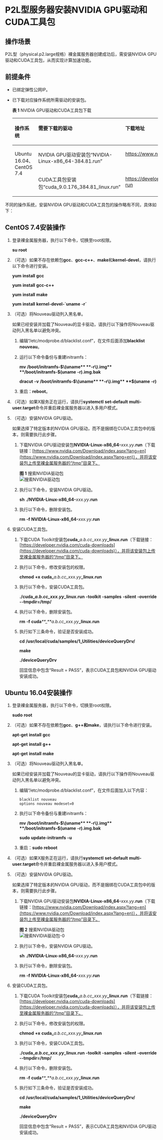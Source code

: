 # P2L型服务器安装NVIDIA GPU驱动和CUDA工具包<a name="ZH-CN_TOPIC_0140740386"></a>

## 操作场景<a name="section263791112917"></a>

P2L型（physical.p2.large规格）裸金属服务器创建成功后，需安装NVIDIA GPU驱动和CUDA工具包，从而实现计算加速功能。

## 前提条件<a name="section9977817203914"></a>

-   已绑定弹性公网IP。
-   已下载对应操作系统所需驱动的安装包。

    **表 1**  NVIDIA GPU驱动和CUDA工具包下载

    <a name="table7349118172716"></a>
    <table><thead align="left"><tr id="row1134728172710"><th class="cellrowborder" valign="top" width="23.232323232323235%" id="mcps1.2.4.1.1"><p id="p6347889271"><a name="p6347889271"></a><a name="p6347889271"></a>操作系统</p>
    </th>
    <th class="cellrowborder" valign="top" width="35.35353535353536%" id="mcps1.2.4.1.2"><p id="p43474842718"><a name="p43474842718"></a><a name="p43474842718"></a>需要下载的驱动</p>
    </th>
    <th class="cellrowborder" valign="top" width="41.41414141414141%" id="mcps1.2.4.1.3"><p id="p153472820273"><a name="p153472820273"></a><a name="p153472820273"></a>下载地址</p>
    </th>
    </tr>
    </thead>
    <tbody><tr id="row1034720812277"><td class="cellrowborder" rowspan="2" valign="top" width="23.232323232323235%" headers="mcps1.2.4.1.1 "><p id="p113471884270"><a name="p113471884270"></a><a name="p113471884270"></a>Ubuntu 16.04、CentOS 7.4</p>
    </td>
    <td class="cellrowborder" valign="top" width="35.35353535353536%" headers="mcps1.2.4.1.2 "><p id="p13347383279"><a name="p13347383279"></a><a name="p13347383279"></a>NVIDIA GPU驱动安装包“NVIDIA-Linux-x86_64-384.81.run”</p>
    </td>
    <td class="cellrowborder" valign="top" width="41.41414141414141%" headers="mcps1.2.4.1.3 "><p id="p18347489273"><a name="p18347489273"></a><a name="p18347489273"></a><a href="https://www.nvidia.com/download/driverResults.aspx/124722/en-us">https://www.nvidia.com/download/driverResults.aspx/124722/en-us</a></p>
    </td>
    </tr>
    <tr id="row103491815276"><td class="cellrowborder" valign="top" headers="mcps1.2.4.1.1 "><p id="p183478872720"><a name="p183478872720"></a><a name="p183478872720"></a>CUDA工具包安装包“cuda_9.0.176_384.81_linux.run”</p>
    </td>
    <td class="cellrowborder" valign="top" headers="mcps1.2.4.1.2 "><p id="p10349208112719"><a name="p10349208112719"></a><a name="p10349208112719"></a><a href="https://developer.nvidia.com/compute/cuda/9.0/Prod/local_installers/cuda_9.0.176_384.81_linux-run" target="_blank" rel="noopener noreferrer">https://developer.nvidia.com/compute/cuda/9.0/Prod/local_installers/cuda_9.0.176_384.81_linux-run</a></p>
    </td>
    </tr>
    </tbody>
    </table>


不同的操作系统，安装NVIDIA GPU驱动和CUDA工具包的操作略有不同，具体如下：

## CentOS 7.4安装操作<a name="section8829131916256"></a>

1.  登录裸金属服务器，执行以下命令，切换至root权限。

    **su** **root**

2.  （可选）如果不存在依赖包**gcc**、**gcc-c++**、**make**和**kernel-devel**，请执行以下命令进行安装。

    **yum** **install** **gcc**

    **yum** **install** **gcc-c++**

    **yum** **install** **make**

    **yum** **install** ****kernel-devel-\`uname**** ****-r\`****

3.  （可选）将Nouveau驱动列入黑名单。

    如果已经安装并加载了Nouveau的显卡驱动，请执行以下操作将Nouveau驱动列入黑名单以避免冲突。

    1.  编辑“/etc/modprobe.d/blacklist.conf”，在文件后面添加**blacklist** **nouveau**。
    2.  运行以下命令备份与重建initramfs：

        **mv** **/boot/initramfs-$\(uname** **-r\).img** **/boot/initramfs-$\(uname** **-r\).img.bak**

        **dracut** **-v** **/boot/initramfs-$\(uname** **-r\).img** **$\(uname** **-r\)**

    3.  重启：**reboot**。

4.  （可选）如果X服务正在运行，请执行**systemctl** **set-default** **multi-user.target**命令并重启裸金属服务器以进入多用户模式。
5.  （可选）安装NVIDIA GPU驱动。

    如果选择了特定版本的NVIDIA GPU驱动，而不是捆绑在CUDA工具包中的版本，则需要执行此步骤。

    1.  下载NVIDIA GPU驱动安装包**NVIDIA-Linux-x86\_64-**_xxx.yy_**.run**（下载链接：[https://www.nvidia.com/Download/index.aspx?lang=en](https://www.nvidia.com/Download/index.aspx?lang=en)），并将该安装包上传至裸金属服务器的“/tmp”目录下。

        **图 1**  搜索NVIDIA驱动包<a name="bms_01_0050_fig84466243358"></a>  
        ![](figures/搜索NVIDIA驱动包.png "搜索NVIDIA驱动包")

    2.  执行以下命令，安装NVIDIA GPU驱动。

        **sh** **./NVIDIA-Linux-x86\_64-**_xxx.yy_**.run**

    3.  执行以下命令，删除安装包。

        **rm** **-f** **NVIDIA-Linux-x86\_64-**_xxx.yy_**.run**


6.  安装CUDA工具包。
    1.  下载CUDA Toolkit安装包**cuda\_**_a.b.cc\_xxx.yy_**\_linux.run**（下载链接：[https://developer.nvidia.com/cuda-downloads](https://developer.nvidia.com/cuda-downloads)），并将该安装包上传至裸金属服务器的“/tmp”目录下。
    2.  执行以下命令，修改安装包的权限。

        **chmod** **+x** ****cuda\_****_a.b.cc\_xxx.yy_****\_linux.run****

    3.  执行以下命令，安装CUDA工具包。

        **./**cuda\_****_a.b.cc\_xxx.yy_****\_linux.run**** **-toolkit** **-samples** **-silent** **-override** **--tmpdir=/tmp/**

    4.  执行以下命令，删除安装包。

        **rm** **-f** **cuda**_**\_**a.b.cc\_xxx.yy_**\_linux.run**

    5.  执行如下三条命令，验证是否安装成功。

        **cd** **/usr/local/cuda/samples/1\_Utilities/deviceQueryDrv/**

        **make**

        **./deviceQueryDrv**

        回显信息中包含“Result = PASS”，表示CUDA工具包和NVIDIA GPU驱动安装成功。



## Ubuntu 16.04安装操作<a name="section11831171912259"></a>

1.  登录裸金属服务器，执行以下命令，切换至root权限。

    **sudo** **root**

2.  （可选）如果不存在依赖包**gcc**、**g++**和**make**，请执行以下命令进行安装。

    **apt-get** **install** **gcc**

    ****apt-get**** **install** **g++**

    ****apt-get**** **install** **make**

3.  （可选）将Nouveau驱动列入黑名单。

    如果已经安装并加载了Nouveau的显卡驱动，请执行以下操作将Nouveau驱动列入黑名单以避免冲突。

    1.  编辑“/etc/modprobe.d/blacklist.conf”，在文件后面加入以下内容：

        ```
        blacklist nouveau
        options nouveau modeset=0
        ```

    2.  执行以下命令备份与重建initramfs：

        **mv** **/boot/initramfs-$\(uname** **-r\).img** **/boot/initramfs-$\(uname** **-r\).img.bak**

        **sudo** **update-initramfs** **-u**

    3.  重启：**sudo** **reboot**

4.  （可选）如果X服务正在运行，请执行**systemctl** **set-default** **multi-user.target**命令并重启裸金属服务器以进入多用户模式。
5.  （可选）安装NVIDIA GPU驱动。

    如果选择了特定版本的NVIDIA GPU驱动，而不是捆绑在CUDA工具包中的版本，则需要执行此步骤。

    1.  下载NVIDIA GPU驱动安装包**NVIDIA-Linux-x86\_64-**_xxx.yy_**.run**（下载链接：[https://www.nvidia.com/Download/index.aspx?lang=en](https://www.nvidia.com/Download/index.aspx?lang=en)），并将该安装包上传至裸金属服务器的“/tmp”目录下。

        **图 2**  搜索NVIDIA驱动包<a name="bms_01_0050_fig1963645143612"></a>  
        ![](figures/搜索NVIDIA驱动包-0.png "搜索NVIDIA驱动包-0")

    2.  执行以下命令，安装NVIDIA GPU驱动。

        **sh** **./NVIDIA-Linux-x86\_64-**_xxx.yy_**.run**

    3.  执行以下命令，删除安装包。

        **rm** **-f** **NVIDIA-Linux-x86\_64-**_xxx.yy_**.run**


6.  安装CUDA工具包。
    1.  下载CUDA Toolkit安装包**cuda\_**_a.b.cc\_xxx.yy_**\_linux.run**（下载链接：[https://developer.nvidia.com/cuda-downloads](https://developer.nvidia.com/cuda-downloads)），并将该安装包上传至裸金属服务器的“/tmp”目录下。
    2.  执行以下命令，修改安装包的权限。

        **chmod** **+x** ****cuda\_****_a.b.cc\_xxx.yy_**\_linux.run**

    3.  执行以下命令，安装CUDA工具包。

        **./**cuda\_****_a.b.cc\_xxx.yy_****\_linux.run**** **-toolkit** **-samples** **-silent** **-override** **--tmpdir=/tmp/**

    4.  执行以下命令，删除安装包。

        **rm** **-f** **cuda**_**\_**a.b.cc\_xxx.yy_**\_linux.run**

    5.  执行如下三条命令，验证是否安装成功。

        **cd** **/usr/local/cuda/samples/1\_Utilities/deviceQueryDrv/**

        **make**

        **./deviceQueryDrv**

        回显信息中包含“Result = PASS”，表示CUDA工具包和NVIDIA GPU驱动安装成功。



